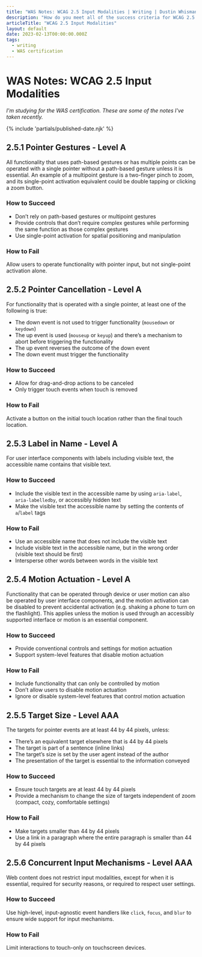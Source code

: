 ```yaml
---
title: "WAS Notes: WCAG 2.5 Input Modalities | Writing | Dustin Whisman"
description: "How do you meet all of the success criteria for WCAG 2.5 Input Modalities?"
articleTitle: "WCAG 2.5 Input Modalities"
layout: default
date: 2023-02-13T00:00:00.000Z
tags:
  - writing
  - WAS certification
---
```


# WAS Notes: WCAG 2.5 Input Modalities

_I'm studying for the WAS certification. These are some of the notes I've taken recently._

{% include 'partials/published-date.njk' %}

## 2.5.1 Pointer Gestures - Level A

All functionality that uses path-based gestures or has multiple points can be operated with a single pointer without a path-based gesture unless it is essential. An example of a multipoint gesture is a two-finger pinch to zoom, and its single-point activation equivalent could be double tapping or clicking a zoom button.

### How to Succeed

- Don’t rely on path-based gestures or multipoint gestures
- Provide controls that don’t require complex gestures while performing the same function as those complex gestures
- Use single-point activation for spatial positioning and manipulation

### How to Fail

Allow users to operate functionality with pointer input, but not single-point activation alone.

## 2.5.2 Pointer Cancellation - Level A

For functionality that is operated with a single pointer, at least one of the following is true:

- The down event is not used to trigger functionality (`mousedown` or `keydown`)
- The up event is used (`mouseup` or `keyup`) and there’s a mechanism to abort before triggering the functionality
- The up event reverses the outcome of the down event
- The down event must trigger the functionality

### How to Succeed

- Allow for drag-and-drop actions to be canceled
- Only trigger touch events when touch is removed

### How to Fail

Activate a button on the initial touch location rather than the final touch location.

## 2.5.3 Label in Name - Level A

For user interface components with labels including visible text, the accessible name contains that visible text.

### How to Succeed

- Include the visible text in the accessible name by using `aria-label`, `aria-labelledby`, or accessibly hidden text
- Make the visible text the accessible name by setting the contents of `a`/`label` tags

### How to Fail

- Use an accessible name that does not include the visible text
- Include visible text in the accessible name, but in the wrong order (visible text should be first)
- Intersperse other words between words in the visible text

## 2.5.4 Motion Actuation - Level A

Functionality that can be operated through device or user motion can also be operated by user interface components, and the motion activation can be disabled to prevent accidental activation (e.g. shaking a phone to turn on the flashlight). This applies unless the motion is used through an accessibly supported interface or motion is an essential component.

### How to Succeed

- Provide conventional controls and settings for motion actuation
- Support system-level features that disable motion actuation

### How to Fail

- Include functionality that can only be controlled by motion
- Don’t allow users to disable motion actuation
- Ignore or disable system-level features that control motion actuation

## 2.5.5 Target Size - Level AAA

The targets for pointer events are at least 44 by 44 pixels, unless:

- There’s an equivalent target elsewhere that is 44 by 44 pixels
- The target is part of a sentence (inline links)
- The target’s size is set by the user agent instead of the author
- The presentation of the target is essential to the information conveyed

### How to Succeed

- Ensure touch targets are at least 44 by 44 pixels
- Provide a mechanism to change the size of targets independent of zoom (compact, cozy, comfortable settings)

### How to Fail

- Make targets smaller than 44 by 44 pixels
- Use a link in a paragraph where the entire paragraph is smaller than 44 by 44 pixels

## 2.5.6 Concurrent Input Mechanisms - Level AAA

Web content does not restrict input modalities, except for when it is essential, required for security reasons, or required to respect user settings.

### How to Succeed

Use high-level, input-agnostic event handlers like `click`, `focus`, and `blur` to ensure wide support for input mechanisms.

### How to Fail

Limit interactions to touch-only on touchscreen devices.
